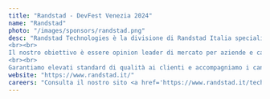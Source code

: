 ```yaml
---
title: "Randstad - DevFest Venezia 2024"
name: "Randstad"
photo: "/images/sponsors/randstad.png"
desc: "Randstad Technologies è la divisione di Randstad Italia specializzata nella formazione, ricerca e selezione di profili IT.
<br><br>
Il nostro obiettivo è essere opinion leader di mercato per aziende e candidati.
<br><br>
Garantiamo elevati standard di qualità ai clienti e accompagniamo i candidati nel mondo del lavoro, offrendo una consulenza di carriera a 360°."
website: "https://www.randstad.it/"
careers: "Consulta il nostro sito <a href='https://www.randstad.it/technologies/'>https://www.randstad.it/technologies/</a> e le nostre offerte di lavoro <a href='https://www.randstad.it/offerte-lavoro/randstad-italy-technologies/'>https://www.randstad.it/offerte-lavoro/randstad-italy-technologies/</a>" 
---
```

